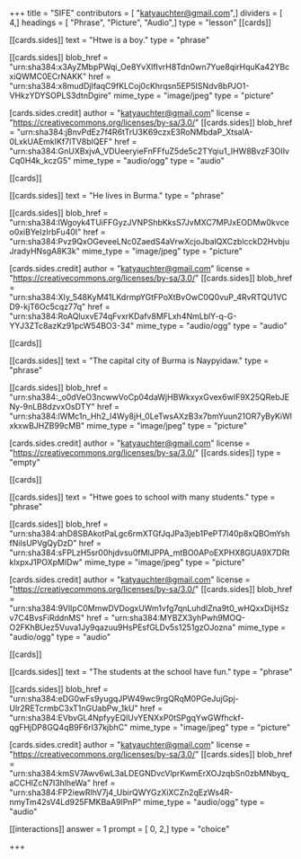 +++
title = "SIFE"
contributors = [ "katyauchter@gmail.com",]
dividers = [ 4,]
headings = [ "Phrase", "Picture", "Audio",]
type = "lesson"
[[cards]]

[[cards.sides]]
text = "Htwe is a boy."
type = "phrase"

[[cards.sides]]
blob_href = "urn:sha384:x3AyZMbpPWqi_Oe8YvXlfIvrH8Tdn0wn7Yue8qirHquKa42YBcxiQWMC0ECrNAKK"
href = "urn:sha384:x8mudDjIfaqC9fKLCoj0cKhrqsn5EP5ISNdv8bPJO1-VHkzYDYSOPLS3dtnDgire"
mime_type = "image/jpeg"
type = "picture"

[cards.sides.credit]
author = "katyauchter@gmail.com"
license = "https://creativecommons.org/licenses/by-sa/3.0/"
[[cards.sides]]
blob_href = "urn:sha384:jBnvPdEz7f4R6tTrU3K69czxE3RoNMbdaP_XtsalA-0LxkUAEmkIKf7lTV8blQEF"
href = "urn:sha384:GnUXBxjvA_VDUeeryieFnFFfuZ5de5c2TYqiu1_IHW8BvzF3OIIvCq0H4k_kczG5"
mime_type = "audio/ogg"
type = "audio"

[[cards]]

[[cards.sides]]
text = "He lives in Burma."
type = "phrase"

[[cards.sides]]
blob_href = "urn:sha384:IWgoyk4TUiFFGyzJVNPShbKksS7JvMXC7MPJxEODMw0kvceo0xiBYeIzIrbFu40I"
href = "urn:sha384:Pvz9QxOGeveeLNc0ZaedS4aVrwXcjoJbalQXCzblcckD2HvbjuJradyHNsgA8K3k"
mime_type = "image/jpeg"
type = "picture"

[cards.sides.credit]
author = "katyauchter@gmail.com"
license = "https://creativecommons.org/licenses/by-sa/3.0/"
[[cards.sides]]
blob_href = "urn:sha384:XIy_548KyM41LKdrmpYGtFPoXtBvOwC0Q0vuP_4RvRTQU1VCD9-kjT6Oc5cqz77q"
href = "urn:sha384:RoAQluxvE74qFvxrKDafv8MFLxh4NmLblY-q-G-YYJ3ZTc8azKz91pcW54BO3-34"
mime_type = "audio/ogg"
type = "audio"

[[cards]]

[[cards.sides]]
text = "The capital city of Burma is Naypyidaw."
type = "phrase"

[[cards.sides]]
blob_href = "urn:sha384:_o0dVeO3ncwwVoCp04daWjHBWkxyxGvex6wIF9X25QRebJENy-9nLB8dzvxOsDTY"
href = "urn:sha384:lWMc1n_Hh2_l4Wy8jH_0LeTwsAXzB3x7bmYuun21OR7yByKiWlxkxwBJHZB99cMB"
mime_type = "image/jpeg"
type = "picture"

[cards.sides.credit]
author = "katyauchter@gmail.com"
license = "https://creativecommons.org/licenses/by-sa/3.0/"
[[cards.sides]]
type = "empty"

[[cards]]

[[cards.sides]]
text = "Htwe goes to school with many students."
type = "phrase"

[[cards.sides]]
blob_href = "urn:sha384:ahD8SBAkotPaLgc6rmXTGfJqJPa3jeb1PePT7l40p8xQBOmYshfNilsUPVgQyDzD"
href = "urn:sha384:sFPLzH5sr00hjdvsu0fMIJPPA_mtBO0APoEXPHX8GUA9X7DRtklxpxJ1POXpMIDw"
mime_type = "image/jpeg"
type = "picture"

[cards.sides.credit]
author = "katyauchter@gmail.com"
license = "https://creativecommons.org/licenses/by-sa/3.0/"
[[cards.sides]]
blob_href = "urn:sha384:9VlIpC0MmwDVDogxUWm1vfg7qnLuhdlZna9t0_wHQxxDijHSzv7C4BvsFiRddnMS"
href = "urn:sha384:MYBZX3yhPwh9MOQ-O2FKhBUez5Vuva1Jy9qazuu9HsPEsfGLDv5s1251gzOJozna"
mime_type = "audio/ogg"
type = "audio"

[[cards]]

[[cards.sides]]
text = "The students at the school have fun."
type = "phrase"

[[cards.sides]]
blob_href = "urn:sha384:eDG0wFs9yugqJPW49wc9rgQRqM0PGeJujGpj-Ulr2RETcrmbC3xT1nGUabPw_1kU"
href = "urn:sha384:EVbvGL4NpfyyEQlUvYENXxP0tSPgqYwGWfhckf-qgFHjDP8GQ4qB9F6rl37kjbhC"
mime_type = "image/jpeg"
type = "picture"

[cards.sides.credit]
author = "katyauchter@gmail.com"
license = "https://creativecommons.org/licenses/by-sa/3.0/"
[[cards.sides]]
blob_href = "urn:sha384:kmSV7Awv6wL3aLDEGNDvcVlprKwmErXOJzqbSn0zbMNbyq_aCCHlZcN7I3hlheWa"
href = "urn:sha384:FP2iewRlhV7j4_UbirQWYGzXiXCZn2qEzWs4R-nmyTm42sV4Ld925FMKBaA9lPnP"
mime_type = "audio/ogg"
type = "audio"

[[interactions]]
answer = 1
prompt = [ 0, 2,]
type = "choice"

+++
